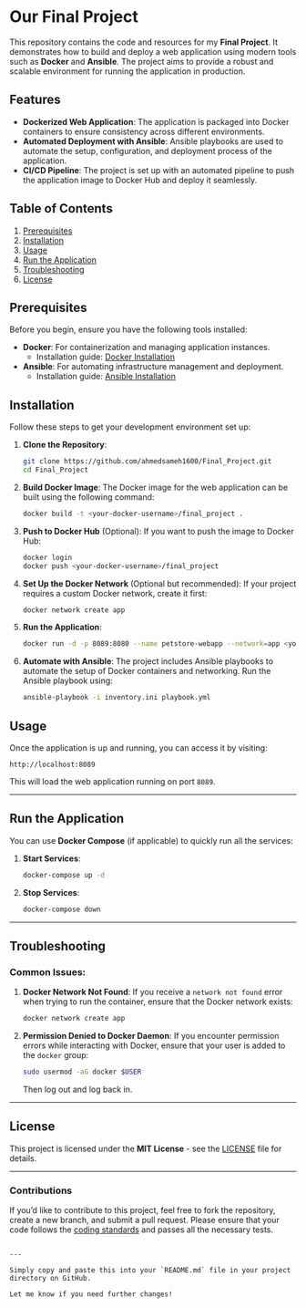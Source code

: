 
# Our  Final Project 

This repository contains the code and resources for my **Final Project**. It demonstrates how to build and deploy a web application using modern tools such as **Docker** and **Ansible**. The project aims to provide a robust and scalable environment for running the application in production.

## Features

- **Dockerized Web Application**: The application is packaged into Docker containers to ensure consistency across different environments.
- **Automated Deployment with Ansible**: Ansible playbooks are used to automate the setup, configuration, and deployment process of the application.
- **CI/CD Pipeline**: The project is set up with an automated pipeline to push the application image to Docker Hub and deploy it seamlessly.

## Table of Contents

1. [Prerequisites](#prerequisites)
2. [Installation](#installation)
3. [Usage](#usage)
4. [Run the Application](#run-the-application)
5. [Troubleshooting](#troubleshooting)
6. [License](#license)

## Prerequisites

Before you begin, ensure you have the following tools installed:

- **Docker**: For containerization and managing application instances.
  - Installation guide: [Docker Installation](https://docs.docker.com/get-docker/)
- **Ansible**: For automating infrastructure management and deployment.
  - Installation guide: [Ansible Installation](https://docs.ansible.com/ansible/latest/installation_guide/index.html)

## Installation

Follow these steps to get your development environment set up:

1. **Clone the Repository**:
   ```bash
   git clone https://github.com/ahmedsameh1600/Final_Project.git
   cd Final_Project
   ```

2. **Build Docker Image**:
   The Docker image for the web application can be built using the following command:
   ```bash
   docker build -t <your-docker-username>/final_project .
   ```

3. **Push to Docker Hub** (Optional):
   If you want to push the image to Docker Hub:
   ```bash
   docker login
   docker push <your-docker-username>/final_project
   ```

4. **Set Up the Docker Network** (Optional but recommended):
   If your project requires a custom Docker network, create it first:
   ```bash
   docker network create app
   ```

5. **Run the Application**:
   ```bash
   docker run -d -p 8089:8080 --name petstore-webapp --network=app <your-docker-username>/final_project
   ```

6. **Automate with Ansible**:
   The project includes Ansible playbooks to automate the setup of Docker containers and networking. Run the Ansible playbook using:
   ```bash
   ansible-playbook -i inventory.ini playbook.yml
   ```

## Usage

Once the application is up and running, you can access it by visiting:

```
http://localhost:8089
```

This will load the web application running on port `8089`.

---

## Run the Application

You can use **Docker Compose** (if applicable) to quickly run all the services:

1. **Start Services**:
   ```bash
   docker-compose up -d
   ```

2. **Stop Services**:
   ```bash
   docker-compose down
   ```

---

## Troubleshooting

### Common Issues:

1. **Docker Network Not Found**:
   If you receive a `network not found` error when trying to run the container, ensure that the Docker network exists:
   ```bash
   docker network create app
   ```

2. **Permission Denied to Docker Daemon**:
   If you encounter permission errors while interacting with Docker, ensure that your user is added to the `docker` group:
   ```bash
   sudo usermod -aG docker $USER
   ```

   Then log out and log back in.

---

## License

This project is licensed under the **MIT License** - see the [LICENSE](LICENSE) file for details.

---

### Contributions

If you’d like to contribute to this project, feel free to fork the repository, create a new branch, and submit a pull request. Please ensure that your code follows the [coding standards](#) and passes all the necessary tests.
```

---

Simply copy and paste this into your `README.md` file in your project directory on GitHub.

Let me know if you need further changes!
